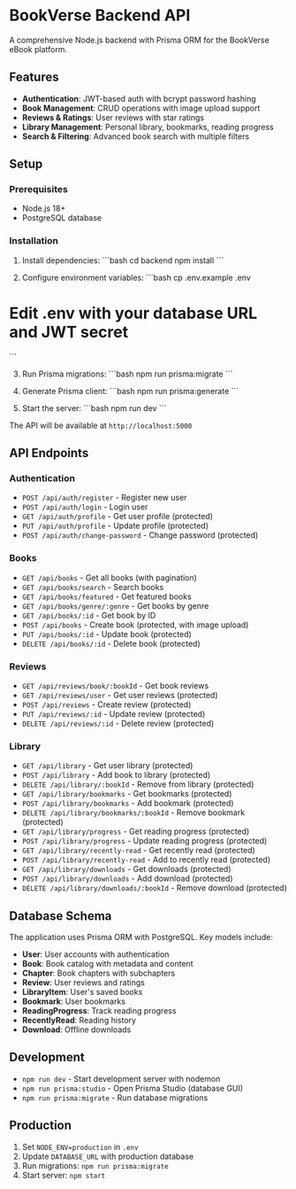 # BookVerse Backend API

A comprehensive Node.js backend with Prisma ORM for the BookVerse eBook platform.

## Features

- **Authentication**: JWT-based auth with bcrypt password hashing
- **Book Management**: CRUD operations with image upload support
- **Reviews & Ratings**: User reviews with star ratings
- **Library Management**: Personal library, bookmarks, reading progress
- **Search & Filtering**: Advanced book search with multiple filters

## Setup

### Prerequisites

- Node.js 18+
- PostgreSQL database

### Installation

1. Install dependencies:
\`\`\`bash
cd backend
npm install
\`\`\`

2. Configure environment variables:
\`\`\`bash
cp .env.example .env
# Edit .env with your database URL and JWT secret
\`\`\`

3. Run Prisma migrations:
\`\`\`bash
npm run prisma:migrate
\`\`\`

4. Generate Prisma client:
\`\`\`bash
npm run prisma:generate
\`\`\`

5. Start the server:
\`\`\`bash
npm run dev
\`\`\`

The API will be available at `http://localhost:5000`

## API Endpoints

### Authentication
- `POST /api/auth/register` - Register new user
- `POST /api/auth/login` - Login user
- `GET /api/auth/profile` - Get user profile (protected)
- `PUT /api/auth/profile` - Update profile (protected)
- `POST /api/auth/change-password` - Change password (protected)

### Books
- `GET /api/books` - Get all books (with pagination)
- `GET /api/books/search` - Search books
- `GET /api/books/featured` - Get featured books
- `GET /api/books/genre/:genre` - Get books by genre
- `GET /api/books/:id` - Get book by ID
- `POST /api/books` - Create book (protected, with image upload)
- `PUT /api/books/:id` - Update book (protected)
- `DELETE /api/books/:id` - Delete book (protected)

### Reviews
- `GET /api/reviews/book/:bookId` - Get book reviews
- `GET /api/reviews/user` - Get user reviews (protected)
- `POST /api/reviews` - Create review (protected)
- `PUT /api/reviews/:id` - Update review (protected)
- `DELETE /api/reviews/:id` - Delete review (protected)

### Library
- `GET /api/library` - Get user library (protected)
- `POST /api/library` - Add book to library (protected)
- `DELETE /api/library/:bookId` - Remove from library (protected)
- `GET /api/library/bookmarks` - Get bookmarks (protected)
- `POST /api/library/bookmarks` - Add bookmark (protected)
- `DELETE /api/library/bookmarks/:bookId` - Remove bookmark (protected)
- `GET /api/library/progress` - Get reading progress (protected)
- `POST /api/library/progress` - Update reading progress (protected)
- `GET /api/library/recently-read` - Get recently read (protected)
- `POST /api/library/recently-read` - Add to recently read (protected)
- `GET /api/library/downloads` - Get downloads (protected)
- `POST /api/library/downloads` - Add download (protected)
- `DELETE /api/library/downloads/:bookId` - Remove download (protected)

## Database Schema

The application uses Prisma ORM with PostgreSQL. Key models include:

- **User**: User accounts with authentication
- **Book**: Book catalog with metadata and content
- **Chapter**: Book chapters with subchapters
- **Review**: User reviews and ratings
- **LibraryItem**: User's saved books
- **Bookmark**: User bookmarks
- **ReadingProgress**: Track reading progress
- **RecentlyRead**: Reading history
- **Download**: Offline downloads

## Development

- `npm run dev` - Start development server with nodemon
- `npm run prisma:studio` - Open Prisma Studio (database GUI)
- `npm run prisma:migrate` - Run database migrations

## Production

1. Set `NODE_ENV=production` in `.env`
2. Update `DATABASE_URL` with production database
3. Run migrations: `npm run prisma:migrate`
4. Start server: `npm start`
